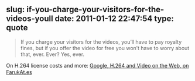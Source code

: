 slug: if-you-charge-your-visitors-for-the-videos-youll
date: 2011-01-12 22:47:54
type: quote
---

> If you charge your visitors for the videos, you’ll have to pay royalty fines, but if you offer the video for free you won’t have to worry about that, ever. Ever? Yes, ever.

On H.264 license costs and more: [Google, H.264 and Video on the Web, on FarukAt.es](http://farukat.es/journal/2011/01/488-google-h264-and-video-web)
